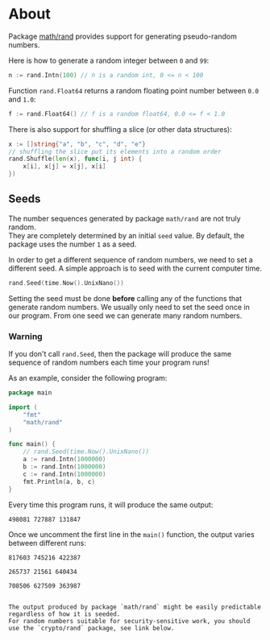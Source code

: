# About

Package [math/rand][mathrand] provides support for generating pseudo-random numbers.

Here is how to generate a random integer between `0` and `99`:

```go
n := rand.Intn(100) // n is a random int, 0 <= n < 100
```

Function `rand.Float64` returns a random floating point number between `0.0` and `1.0`:

```go
f := rand.Float64() // f is a random float64, 0.0 <= f < 1.0
```

There is also support for shuffling a slice (or other data structures):

```go
x := []string{"a", "b", "c", "d", "e"}
// shuffling the slice put its elements into a random order
rand.Shuffle(len(x), func(i, j int) {
	x[i], x[j] = x[j], x[i]
})
```

## Seeds

The number sequences generated by package `math/rand` are not truly random.  
They are completely determined by an initial `seed` value.
By default, the package uses the number `1` as a seed.

In order to get a different sequence of random numbers, we need to set a different seed.
A simple approach is to seed with the current computer time.

```go
rand.Seed(time.Now().UnixNano())
```

Setting the seed must be done **before** calling any of the functions that generate random numbers.
We usually only need to set the seed once in our program.
From one seed we can generate many random numbers.

### Warning

If you don't call `rand.Seed`, then the package will produce the same sequence of random numbers each time your program runs!

As an example, consider the following program:

```go
package main

import (
	"fmt"
	"math/rand"
)

func main() {
    // rand.Seed(time.Now().UnixNano())
	a := rand.Intn(1000000)
	b := rand.Intn(1000000)
	c := rand.Intn(1000000)
	fmt.Println(a, b, c)
}
```

Every time this program runs, it will produce the same output:

```text
498081 727887 131847
```

Once we uncomment the first line in the `main()` function, the output varies between different runs:

```text
817603 745216 422387

265737 21561 640434

708506 627509 363987
```

~~~~exercism/caution

The output produced by package `math/rand` might be easily predictable regardless of how it is seeded.
For random numbers suitable for security-sensitive work, you should use the `crypto/rand` package, see link below.
~~~~

[mathrand]: https://pkg.go.dev/math/rand
